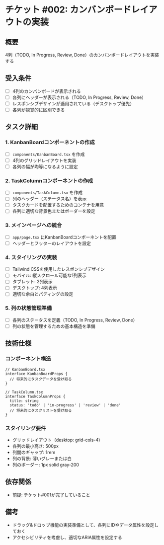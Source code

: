 # チケット #002: カンバンボードレイアウトの実装

## 概要
4列（TODO, In Progress, Review, Done）のカンバンボードレイアウトを実装する

## 受入条件
- [ ] 4列のカンバンボードが表示される
- [ ] 各列にヘッダーが表示される（TODO, In Progress, Review, Done）
- [ ] レスポンシブデザインが適用されている（デスクトップ優先）
- [ ] 各列が視覚的に区別できる

## タスク詳細

### 1. KanbanBoardコンポーネントの作成
- [ ] `components/KanbanBoard.tsx` を作成
- [ ] 4列のグリッドレイアウトを実装
- [ ] 各列の幅が均等になるように設定

### 2. TaskColumnコンポーネントの作成
- [ ] `components/TaskColumn.tsx` を作成
- [ ] 列のヘッダー（ステータス名）を表示
- [ ] タスクカードを配置するためのコンテナを用意
- [ ] 各列に適切な背景色またはボーダーを設定

### 3. メインページへの統合
- [ ] `app/page.tsx` にKanbanBoardコンポーネントを配置
- [ ] ヘッダーとフッターのレイアウトを設定

### 4. スタイリングの実装
- [ ] Tailwind CSSを使用したレスポンシブデザイン
- [ ] モバイル: 縦スクロール可能な1列表示
- [ ] タブレット: 2列表示
- [ ] デスクトップ: 4列表示
- [ ] 適切な余白とパディングの設定

### 5. 列の状態管理準備
- [ ] 各列のステータスを定義（TODO, In Progress, Review, Done）
- [ ] 列の状態を管理するための基本構造を準備

## 技術仕様

### コンポーネント構造
```tsx
// KanbanBoard.tsx
interface KanbanBoardProps {
  // 将来的にタスクデータを受け取る
}

// TaskColumn.tsx
interface TaskColumnProps {
  title: string
  status: 'todo' | 'in-progress' | 'review' | 'done'
  // 将来的にタスクリストを受け取る
}
```

### スタイリング要件
- グリッドレイアウト（desktop: grid-cols-4）
- 各列の最小高さ: 500px
- 列間のギャップ: 1rem
- 列の背景: 薄いグレーまたは白
- 列のボーダー: 1px solid gray-200

## 依存関係
- 前提: チケット#001が完了していること

## 備考
- ドラッグ&ドロップ機能の実装準備として、各列にIDやデータ属性を設定しておく
- アクセシビリティを考慮し、適切なARIA属性を設定する